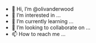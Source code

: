 - 👋 Hi, I’m @olivanderwood
- 👀 I’m interested in ...
- 🌱 I’m currently learning ...
- 💞️ I’m looking to collaborate on ...
- 📫 How to reach me ...

<!---
olivanderwood/olivanderwood is a ✨ special ✨ repository because its `README.md` (this file) appears on your GitHub profile.
You can click the Preview link to take a look at your changes.
--->
